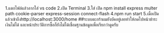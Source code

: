 1.แตกไฟล์แล้วลากใส่ vs code
2.เปิด Terminal 
3.ใส่ เปิด  npm install express multer path cookie-parser express-session connect-flash
4.npm run start
5.เมื่อเปิดแล้วเข้าถึงhttp://localhost:3000/home
##ระบบตะกร้าผมยังบัคอยู่เลยทำให้กดไปหน้าชำระเงินไม่ได้ และหน้าประวัติการซื้อก็ยังไม่ได้เชื่อมฐานข้อมูลเพื่อเรียกว่าดูครับ
